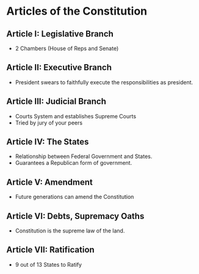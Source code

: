 # Articles of the Constitution
## Article I: Legislative Branch
- 2 Chambers (House of Reps and Senate)
## Article II: Executive Branch
- President swears to faithfully execute the responsibilities as president.
## Article III: Judicial Branch
- Courts System and establishes Supreme Courts
- Tried by jury of your peers
## Article IV: The States
- Relationship between Federal Government and States. 
- Guarantees a Republican form of government.
## Article V: Amendment
- Future generations can amend the Constitution
## Article VI: Debts, Supremacy Oaths
- Constitution is the supreme law of the land.
## Article VII: Ratification
- 9 out of 13 States to Ratify